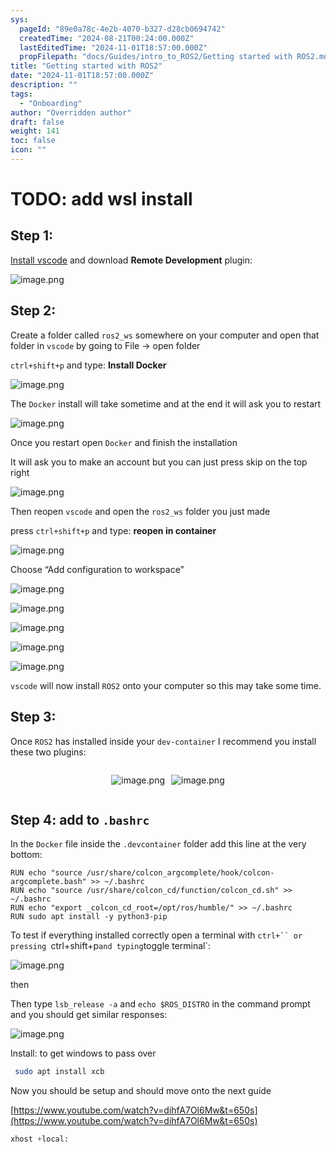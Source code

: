 ```yaml
---
sys:
  pageId: "89e0a78c-4e2b-4070-b327-d28cb0694742"
  createdTime: "2024-08-21T00:24:00.000Z"
  lastEditedTime: "2024-11-01T18:57:00.000Z"
  propFilepath: "docs/Guides/intro_to_ROS2/Getting started with ROS2.md"
title: "Getting started with ROS2"
date: "2024-11-01T18:57:00.000Z"
description: ""
tags:
  - "Onboarding"
author: "Overridden author"
draft: false
weight: 141
toc: false
icon: ""
---
```


# TODO: add wsl install

## Step 1:

[Install vscode](https://code.visualstudio.com/download) and download **Remote Development** plugin:

![image.png](https://prod-files-secure.s3.us-west-2.amazonaws.com/d518164a-d88e-44d1-a4ee-3adb3bd8bce0/efb52993-1881-4a40-b95e-6f020334f022/image.png?X-Amz-Algorithm=AWS4-HMAC-SHA256&X-Amz-Content-Sha256=UNSIGNED-PAYLOAD&X-Amz-Credential=ASIAZI2LB466YZQ3TOOF%2F20250416%2Fus-west-2%2Fs3%2Faws4_request&X-Amz-Date=20250416T220801Z&X-Amz-Expires=3600&X-Amz-Security-Token=IQoJb3JpZ2luX2VjEMb%2F%2F%2F%2F%2F%2F%2F%2F%2F%2FwEaCXVzLXdlc3QtMiJHMEUCIQCofNbLzW38vOWO7qV9c6Eo5fr6FVGlmQShc5yzU63ftAIgCf0bURDQ3YIbL55XMHkeKFlzCKg7%2BOh0BkKhg3i5UlAq%2FwMITxAAGgw2Mzc0MjMxODM4MDUiDMvvTZDsPrST8752HCrcA2k1BUTIOeQKxwRhqTqLu%2FSEuiY7%2F%2F4GmAIvMW%2Fzfay82GuW0zpf0ihZoNb7nMYvWmzz4xs2yK8DHkzu1b2ygO5SPJysdzHJnEXvRj2rsdGWZEfNsa%2BeUBFIRIWHyqdN6pQkPk5OKC%2BbTQ0DrtAF6xri%2Bsd3NfULsmpCwlo3BCA%2Fj1l6P%2FEeFbBIF9wzlA9TCAJrpFRH%2Ft2lVbYwbBt9jk59Iarwlwf5FMA%2BDYdkj6wzadijlPIhKC6JnI2Am7YBcw2Alv5WZjLuvxqHV%2BWII6Z8m0PuMUqfmkFWcW6uFaYapmWXMnE6lWKPEtRGivs9EA29E1aWUkpZr4sKUOu90gAMA1tWBCBXybpJ3%2BC57um7ya7ZhqVgslddlnB%2Fdhj8NyyOk9bPhVQPKEizyKCSInPg7L3yeW6i19OmvrW04a%2BLW571hKfyYPY3Yk6zaZWqanFU2mpWuUyTmBhDluz0cXPmpydi%2BCPc2Edp70J9SwJmodLS04mHR6fV%2Bqawp9Pa29AqIEHqmcVAzmpqMVNq1fJREUzLWIdcStMGu0C8E5wKIQwq%2Bg192WrsCG3nOM9rEITJs%2FDe490A85oEzPtTY%2F1xVrtKEYXnT1VDE4OYdrRtFFAo%2BOFPF5WYZ5dnMPLGgMAGOqUBTw1H12eHCnpOLuPNt7dxG7t0M7UU8l0gjlqUQdGNbxHgQHmJSbH%2BZYmTd5pp1a6CeiVkEwB%2Be2eX%2BqT0aCswQQ7RxSYPT2kztH4IUpipSt00Fjc1ExLXpv2xw1V4srVg%2BRKHwq3VxN%2BvOsxr3eMoH3GEWFh0%2Fa%2BiWManOJIBCiV%2FccmRenGjLwgMS0pLm%2F7XZAN6EM1mzv%2FkDN%2BhfmE8yb8B%2BiID&X-Amz-Signature=8f0709d15c50236ff4d8da25904622804d8c3d1cd9c90572e456f6ec28a378f6&X-Amz-SignedHeaders=host&x-id=GetObject)

## Step 2:

Create a folder called `ros2_ws` somewhere on your computer and open that folder in `vscode` by going to File → open folder 

`ctrl+shift+p` and type: **Install Docker**

![image.png](https://prod-files-secure.s3.us-west-2.amazonaws.com/d518164a-d88e-44d1-a4ee-3adb3bd8bce0/2269dc0e-1cd5-47ff-bceb-c04ad9b2eab0/image.png?X-Amz-Algorithm=AWS4-HMAC-SHA256&X-Amz-Content-Sha256=UNSIGNED-PAYLOAD&X-Amz-Credential=ASIAZI2LB466YZQ3TOOF%2F20250416%2Fus-west-2%2Fs3%2Faws4_request&X-Amz-Date=20250416T220801Z&X-Amz-Expires=3600&X-Amz-Security-Token=IQoJb3JpZ2luX2VjEMb%2F%2F%2F%2F%2F%2F%2F%2F%2F%2FwEaCXVzLXdlc3QtMiJHMEUCIQCofNbLzW38vOWO7qV9c6Eo5fr6FVGlmQShc5yzU63ftAIgCf0bURDQ3YIbL55XMHkeKFlzCKg7%2BOh0BkKhg3i5UlAq%2FwMITxAAGgw2Mzc0MjMxODM4MDUiDMvvTZDsPrST8752HCrcA2k1BUTIOeQKxwRhqTqLu%2FSEuiY7%2F%2F4GmAIvMW%2Fzfay82GuW0zpf0ihZoNb7nMYvWmzz4xs2yK8DHkzu1b2ygO5SPJysdzHJnEXvRj2rsdGWZEfNsa%2BeUBFIRIWHyqdN6pQkPk5OKC%2BbTQ0DrtAF6xri%2Bsd3NfULsmpCwlo3BCA%2Fj1l6P%2FEeFbBIF9wzlA9TCAJrpFRH%2Ft2lVbYwbBt9jk59Iarwlwf5FMA%2BDYdkj6wzadijlPIhKC6JnI2Am7YBcw2Alv5WZjLuvxqHV%2BWII6Z8m0PuMUqfmkFWcW6uFaYapmWXMnE6lWKPEtRGivs9EA29E1aWUkpZr4sKUOu90gAMA1tWBCBXybpJ3%2BC57um7ya7ZhqVgslddlnB%2Fdhj8NyyOk9bPhVQPKEizyKCSInPg7L3yeW6i19OmvrW04a%2BLW571hKfyYPY3Yk6zaZWqanFU2mpWuUyTmBhDluz0cXPmpydi%2BCPc2Edp70J9SwJmodLS04mHR6fV%2Bqawp9Pa29AqIEHqmcVAzmpqMVNq1fJREUzLWIdcStMGu0C8E5wKIQwq%2Bg192WrsCG3nOM9rEITJs%2FDe490A85oEzPtTY%2F1xVrtKEYXnT1VDE4OYdrRtFFAo%2BOFPF5WYZ5dnMPLGgMAGOqUBTw1H12eHCnpOLuPNt7dxG7t0M7UU8l0gjlqUQdGNbxHgQHmJSbH%2BZYmTd5pp1a6CeiVkEwB%2Be2eX%2BqT0aCswQQ7RxSYPT2kztH4IUpipSt00Fjc1ExLXpv2xw1V4srVg%2BRKHwq3VxN%2BvOsxr3eMoH3GEWFh0%2Fa%2BiWManOJIBCiV%2FccmRenGjLwgMS0pLm%2F7XZAN6EM1mzv%2FkDN%2BhfmE8yb8B%2BiID&X-Amz-Signature=3efec880189ef3793ce11547f80e3cf78919f81dfd339138f9d03da4616802cd&X-Amz-SignedHeaders=host&x-id=GetObject)

The `Docker` install will take sometime and at the end it will ask you to restart

![image.png](https://prod-files-secure.s3.us-west-2.amazonaws.com/d518164a-d88e-44d1-a4ee-3adb3bd8bce0/ed233f78-be33-4b1f-b89c-9c346c0e961e/image.png?X-Amz-Algorithm=AWS4-HMAC-SHA256&X-Amz-Content-Sha256=UNSIGNED-PAYLOAD&X-Amz-Credential=ASIAZI2LB466YZQ3TOOF%2F20250416%2Fus-west-2%2Fs3%2Faws4_request&X-Amz-Date=20250416T220801Z&X-Amz-Expires=3600&X-Amz-Security-Token=IQoJb3JpZ2luX2VjEMb%2F%2F%2F%2F%2F%2F%2F%2F%2F%2FwEaCXVzLXdlc3QtMiJHMEUCIQCofNbLzW38vOWO7qV9c6Eo5fr6FVGlmQShc5yzU63ftAIgCf0bURDQ3YIbL55XMHkeKFlzCKg7%2BOh0BkKhg3i5UlAq%2FwMITxAAGgw2Mzc0MjMxODM4MDUiDMvvTZDsPrST8752HCrcA2k1BUTIOeQKxwRhqTqLu%2FSEuiY7%2F%2F4GmAIvMW%2Fzfay82GuW0zpf0ihZoNb7nMYvWmzz4xs2yK8DHkzu1b2ygO5SPJysdzHJnEXvRj2rsdGWZEfNsa%2BeUBFIRIWHyqdN6pQkPk5OKC%2BbTQ0DrtAF6xri%2Bsd3NfULsmpCwlo3BCA%2Fj1l6P%2FEeFbBIF9wzlA9TCAJrpFRH%2Ft2lVbYwbBt9jk59Iarwlwf5FMA%2BDYdkj6wzadijlPIhKC6JnI2Am7YBcw2Alv5WZjLuvxqHV%2BWII6Z8m0PuMUqfmkFWcW6uFaYapmWXMnE6lWKPEtRGivs9EA29E1aWUkpZr4sKUOu90gAMA1tWBCBXybpJ3%2BC57um7ya7ZhqVgslddlnB%2Fdhj8NyyOk9bPhVQPKEizyKCSInPg7L3yeW6i19OmvrW04a%2BLW571hKfyYPY3Yk6zaZWqanFU2mpWuUyTmBhDluz0cXPmpydi%2BCPc2Edp70J9SwJmodLS04mHR6fV%2Bqawp9Pa29AqIEHqmcVAzmpqMVNq1fJREUzLWIdcStMGu0C8E5wKIQwq%2Bg192WrsCG3nOM9rEITJs%2FDe490A85oEzPtTY%2F1xVrtKEYXnT1VDE4OYdrRtFFAo%2BOFPF5WYZ5dnMPLGgMAGOqUBTw1H12eHCnpOLuPNt7dxG7t0M7UU8l0gjlqUQdGNbxHgQHmJSbH%2BZYmTd5pp1a6CeiVkEwB%2Be2eX%2BqT0aCswQQ7RxSYPT2kztH4IUpipSt00Fjc1ExLXpv2xw1V4srVg%2BRKHwq3VxN%2BvOsxr3eMoH3GEWFh0%2Fa%2BiWManOJIBCiV%2FccmRenGjLwgMS0pLm%2F7XZAN6EM1mzv%2FkDN%2BhfmE8yb8B%2BiID&X-Amz-Signature=273cae9bd226c4d49c1caf0e64b9c98e7b62ccba982269a6e0256458bfd63faf&X-Amz-SignedHeaders=host&x-id=GetObject)

Once you restart open `Docker` and finish the installation

It will ask you to make an account but you can just press skip on the top right

![image.png](https://prod-files-secure.s3.us-west-2.amazonaws.com/d518164a-d88e-44d1-a4ee-3adb3bd8bce0/21010ad9-1659-4fd9-9f59-9932a09b2a3d/image.png?X-Amz-Algorithm=AWS4-HMAC-SHA256&X-Amz-Content-Sha256=UNSIGNED-PAYLOAD&X-Amz-Credential=ASIAZI2LB466YZQ3TOOF%2F20250416%2Fus-west-2%2Fs3%2Faws4_request&X-Amz-Date=20250416T220801Z&X-Amz-Expires=3600&X-Amz-Security-Token=IQoJb3JpZ2luX2VjEMb%2F%2F%2F%2F%2F%2F%2F%2F%2F%2FwEaCXVzLXdlc3QtMiJHMEUCIQCofNbLzW38vOWO7qV9c6Eo5fr6FVGlmQShc5yzU63ftAIgCf0bURDQ3YIbL55XMHkeKFlzCKg7%2BOh0BkKhg3i5UlAq%2FwMITxAAGgw2Mzc0MjMxODM4MDUiDMvvTZDsPrST8752HCrcA2k1BUTIOeQKxwRhqTqLu%2FSEuiY7%2F%2F4GmAIvMW%2Fzfay82GuW0zpf0ihZoNb7nMYvWmzz4xs2yK8DHkzu1b2ygO5SPJysdzHJnEXvRj2rsdGWZEfNsa%2BeUBFIRIWHyqdN6pQkPk5OKC%2BbTQ0DrtAF6xri%2Bsd3NfULsmpCwlo3BCA%2Fj1l6P%2FEeFbBIF9wzlA9TCAJrpFRH%2Ft2lVbYwbBt9jk59Iarwlwf5FMA%2BDYdkj6wzadijlPIhKC6JnI2Am7YBcw2Alv5WZjLuvxqHV%2BWII6Z8m0PuMUqfmkFWcW6uFaYapmWXMnE6lWKPEtRGivs9EA29E1aWUkpZr4sKUOu90gAMA1tWBCBXybpJ3%2BC57um7ya7ZhqVgslddlnB%2Fdhj8NyyOk9bPhVQPKEizyKCSInPg7L3yeW6i19OmvrW04a%2BLW571hKfyYPY3Yk6zaZWqanFU2mpWuUyTmBhDluz0cXPmpydi%2BCPc2Edp70J9SwJmodLS04mHR6fV%2Bqawp9Pa29AqIEHqmcVAzmpqMVNq1fJREUzLWIdcStMGu0C8E5wKIQwq%2Bg192WrsCG3nOM9rEITJs%2FDe490A85oEzPtTY%2F1xVrtKEYXnT1VDE4OYdrRtFFAo%2BOFPF5WYZ5dnMPLGgMAGOqUBTw1H12eHCnpOLuPNt7dxG7t0M7UU8l0gjlqUQdGNbxHgQHmJSbH%2BZYmTd5pp1a6CeiVkEwB%2Be2eX%2BqT0aCswQQ7RxSYPT2kztH4IUpipSt00Fjc1ExLXpv2xw1V4srVg%2BRKHwq3VxN%2BvOsxr3eMoH3GEWFh0%2Fa%2BiWManOJIBCiV%2FccmRenGjLwgMS0pLm%2F7XZAN6EM1mzv%2FkDN%2BhfmE8yb8B%2BiID&X-Amz-Signature=18d0a7fc4a28a6f79a96bb2241ee85fed3649578531a79d5b5440972cdfc2968&X-Amz-SignedHeaders=host&x-id=GetObject)

Then reopen `vscode` and open the `ros2_ws` folder you just made

press `ctrl+shift+p` and type: **reopen in container**

![image.png](https://prod-files-secure.s3.us-west-2.amazonaws.com/d518164a-d88e-44d1-a4ee-3adb3bd8bce0/4e93b8c2-41ad-488c-8095-c74205196118/image.png?X-Amz-Algorithm=AWS4-HMAC-SHA256&X-Amz-Content-Sha256=UNSIGNED-PAYLOAD&X-Amz-Credential=ASIAZI2LB466YZQ3TOOF%2F20250416%2Fus-west-2%2Fs3%2Faws4_request&X-Amz-Date=20250416T220801Z&X-Amz-Expires=3600&X-Amz-Security-Token=IQoJb3JpZ2luX2VjEMb%2F%2F%2F%2F%2F%2F%2F%2F%2F%2FwEaCXVzLXdlc3QtMiJHMEUCIQCofNbLzW38vOWO7qV9c6Eo5fr6FVGlmQShc5yzU63ftAIgCf0bURDQ3YIbL55XMHkeKFlzCKg7%2BOh0BkKhg3i5UlAq%2FwMITxAAGgw2Mzc0MjMxODM4MDUiDMvvTZDsPrST8752HCrcA2k1BUTIOeQKxwRhqTqLu%2FSEuiY7%2F%2F4GmAIvMW%2Fzfay82GuW0zpf0ihZoNb7nMYvWmzz4xs2yK8DHkzu1b2ygO5SPJysdzHJnEXvRj2rsdGWZEfNsa%2BeUBFIRIWHyqdN6pQkPk5OKC%2BbTQ0DrtAF6xri%2Bsd3NfULsmpCwlo3BCA%2Fj1l6P%2FEeFbBIF9wzlA9TCAJrpFRH%2Ft2lVbYwbBt9jk59Iarwlwf5FMA%2BDYdkj6wzadijlPIhKC6JnI2Am7YBcw2Alv5WZjLuvxqHV%2BWII6Z8m0PuMUqfmkFWcW6uFaYapmWXMnE6lWKPEtRGivs9EA29E1aWUkpZr4sKUOu90gAMA1tWBCBXybpJ3%2BC57um7ya7ZhqVgslddlnB%2Fdhj8NyyOk9bPhVQPKEizyKCSInPg7L3yeW6i19OmvrW04a%2BLW571hKfyYPY3Yk6zaZWqanFU2mpWuUyTmBhDluz0cXPmpydi%2BCPc2Edp70J9SwJmodLS04mHR6fV%2Bqawp9Pa29AqIEHqmcVAzmpqMVNq1fJREUzLWIdcStMGu0C8E5wKIQwq%2Bg192WrsCG3nOM9rEITJs%2FDe490A85oEzPtTY%2F1xVrtKEYXnT1VDE4OYdrRtFFAo%2BOFPF5WYZ5dnMPLGgMAGOqUBTw1H12eHCnpOLuPNt7dxG7t0M7UU8l0gjlqUQdGNbxHgQHmJSbH%2BZYmTd5pp1a6CeiVkEwB%2Be2eX%2BqT0aCswQQ7RxSYPT2kztH4IUpipSt00Fjc1ExLXpv2xw1V4srVg%2BRKHwq3VxN%2BvOsxr3eMoH3GEWFh0%2Fa%2BiWManOJIBCiV%2FccmRenGjLwgMS0pLm%2F7XZAN6EM1mzv%2FkDN%2BhfmE8yb8B%2BiID&X-Amz-Signature=1318e1bcceac3ca471bb99a8724646a1b57ebee63c0ea83564162ffc0d112184&X-Amz-SignedHeaders=host&x-id=GetObject)

Choose “Add configuration to workspace”

![image.png](https://prod-files-secure.s3.us-west-2.amazonaws.com/d518164a-d88e-44d1-a4ee-3adb3bd8bce0/9560b282-5060-4989-ba37-97e7b2c22476/image.png?X-Amz-Algorithm=AWS4-HMAC-SHA256&X-Amz-Content-Sha256=UNSIGNED-PAYLOAD&X-Amz-Credential=ASIAZI2LB466YZQ3TOOF%2F20250416%2Fus-west-2%2Fs3%2Faws4_request&X-Amz-Date=20250416T220801Z&X-Amz-Expires=3600&X-Amz-Security-Token=IQoJb3JpZ2luX2VjEMb%2F%2F%2F%2F%2F%2F%2F%2F%2F%2FwEaCXVzLXdlc3QtMiJHMEUCIQCofNbLzW38vOWO7qV9c6Eo5fr6FVGlmQShc5yzU63ftAIgCf0bURDQ3YIbL55XMHkeKFlzCKg7%2BOh0BkKhg3i5UlAq%2FwMITxAAGgw2Mzc0MjMxODM4MDUiDMvvTZDsPrST8752HCrcA2k1BUTIOeQKxwRhqTqLu%2FSEuiY7%2F%2F4GmAIvMW%2Fzfay82GuW0zpf0ihZoNb7nMYvWmzz4xs2yK8DHkzu1b2ygO5SPJysdzHJnEXvRj2rsdGWZEfNsa%2BeUBFIRIWHyqdN6pQkPk5OKC%2BbTQ0DrtAF6xri%2Bsd3NfULsmpCwlo3BCA%2Fj1l6P%2FEeFbBIF9wzlA9TCAJrpFRH%2Ft2lVbYwbBt9jk59Iarwlwf5FMA%2BDYdkj6wzadijlPIhKC6JnI2Am7YBcw2Alv5WZjLuvxqHV%2BWII6Z8m0PuMUqfmkFWcW6uFaYapmWXMnE6lWKPEtRGivs9EA29E1aWUkpZr4sKUOu90gAMA1tWBCBXybpJ3%2BC57um7ya7ZhqVgslddlnB%2Fdhj8NyyOk9bPhVQPKEizyKCSInPg7L3yeW6i19OmvrW04a%2BLW571hKfyYPY3Yk6zaZWqanFU2mpWuUyTmBhDluz0cXPmpydi%2BCPc2Edp70J9SwJmodLS04mHR6fV%2Bqawp9Pa29AqIEHqmcVAzmpqMVNq1fJREUzLWIdcStMGu0C8E5wKIQwq%2Bg192WrsCG3nOM9rEITJs%2FDe490A85oEzPtTY%2F1xVrtKEYXnT1VDE4OYdrRtFFAo%2BOFPF5WYZ5dnMPLGgMAGOqUBTw1H12eHCnpOLuPNt7dxG7t0M7UU8l0gjlqUQdGNbxHgQHmJSbH%2BZYmTd5pp1a6CeiVkEwB%2Be2eX%2BqT0aCswQQ7RxSYPT2kztH4IUpipSt00Fjc1ExLXpv2xw1V4srVg%2BRKHwq3VxN%2BvOsxr3eMoH3GEWFh0%2Fa%2BiWManOJIBCiV%2FccmRenGjLwgMS0pLm%2F7XZAN6EM1mzv%2FkDN%2BhfmE8yb8B%2BiID&X-Amz-Signature=6ad3d67efc01271e89414549196bd0e4927f5bb350608d5a5cad123575302203&X-Amz-SignedHeaders=host&x-id=GetObject)

![image.png](https://prod-files-secure.s3.us-west-2.amazonaws.com/d518164a-d88e-44d1-a4ee-3adb3bd8bce0/2ee63f81-886b-48e8-a553-dc6e5eac99e4/image.png?X-Amz-Algorithm=AWS4-HMAC-SHA256&X-Amz-Content-Sha256=UNSIGNED-PAYLOAD&X-Amz-Credential=ASIAZI2LB466YZQ3TOOF%2F20250416%2Fus-west-2%2Fs3%2Faws4_request&X-Amz-Date=20250416T220801Z&X-Amz-Expires=3600&X-Amz-Security-Token=IQoJb3JpZ2luX2VjEMb%2F%2F%2F%2F%2F%2F%2F%2F%2F%2FwEaCXVzLXdlc3QtMiJHMEUCIQCofNbLzW38vOWO7qV9c6Eo5fr6FVGlmQShc5yzU63ftAIgCf0bURDQ3YIbL55XMHkeKFlzCKg7%2BOh0BkKhg3i5UlAq%2FwMITxAAGgw2Mzc0MjMxODM4MDUiDMvvTZDsPrST8752HCrcA2k1BUTIOeQKxwRhqTqLu%2FSEuiY7%2F%2F4GmAIvMW%2Fzfay82GuW0zpf0ihZoNb7nMYvWmzz4xs2yK8DHkzu1b2ygO5SPJysdzHJnEXvRj2rsdGWZEfNsa%2BeUBFIRIWHyqdN6pQkPk5OKC%2BbTQ0DrtAF6xri%2Bsd3NfULsmpCwlo3BCA%2Fj1l6P%2FEeFbBIF9wzlA9TCAJrpFRH%2Ft2lVbYwbBt9jk59Iarwlwf5FMA%2BDYdkj6wzadijlPIhKC6JnI2Am7YBcw2Alv5WZjLuvxqHV%2BWII6Z8m0PuMUqfmkFWcW6uFaYapmWXMnE6lWKPEtRGivs9EA29E1aWUkpZr4sKUOu90gAMA1tWBCBXybpJ3%2BC57um7ya7ZhqVgslddlnB%2Fdhj8NyyOk9bPhVQPKEizyKCSInPg7L3yeW6i19OmvrW04a%2BLW571hKfyYPY3Yk6zaZWqanFU2mpWuUyTmBhDluz0cXPmpydi%2BCPc2Edp70J9SwJmodLS04mHR6fV%2Bqawp9Pa29AqIEHqmcVAzmpqMVNq1fJREUzLWIdcStMGu0C8E5wKIQwq%2Bg192WrsCG3nOM9rEITJs%2FDe490A85oEzPtTY%2F1xVrtKEYXnT1VDE4OYdrRtFFAo%2BOFPF5WYZ5dnMPLGgMAGOqUBTw1H12eHCnpOLuPNt7dxG7t0M7UU8l0gjlqUQdGNbxHgQHmJSbH%2BZYmTd5pp1a6CeiVkEwB%2Be2eX%2BqT0aCswQQ7RxSYPT2kztH4IUpipSt00Fjc1ExLXpv2xw1V4srVg%2BRKHwq3VxN%2BvOsxr3eMoH3GEWFh0%2Fa%2BiWManOJIBCiV%2FccmRenGjLwgMS0pLm%2F7XZAN6EM1mzv%2FkDN%2BhfmE8yb8B%2BiID&X-Amz-Signature=a339bfa0c2f62e39bc16cdabf801a36b5528b5ff29115e632ec76409670780a8&X-Amz-SignedHeaders=host&x-id=GetObject)

![image.png](https://prod-files-secure.s3.us-west-2.amazonaws.com/d518164a-d88e-44d1-a4ee-3adb3bd8bce0/ae1580b2-b048-407e-aed9-b584224a7a04/image.png?X-Amz-Algorithm=AWS4-HMAC-SHA256&X-Amz-Content-Sha256=UNSIGNED-PAYLOAD&X-Amz-Credential=ASIAZI2LB466YZQ3TOOF%2F20250416%2Fus-west-2%2Fs3%2Faws4_request&X-Amz-Date=20250416T220801Z&X-Amz-Expires=3600&X-Amz-Security-Token=IQoJb3JpZ2luX2VjEMb%2F%2F%2F%2F%2F%2F%2F%2F%2F%2FwEaCXVzLXdlc3QtMiJHMEUCIQCofNbLzW38vOWO7qV9c6Eo5fr6FVGlmQShc5yzU63ftAIgCf0bURDQ3YIbL55XMHkeKFlzCKg7%2BOh0BkKhg3i5UlAq%2FwMITxAAGgw2Mzc0MjMxODM4MDUiDMvvTZDsPrST8752HCrcA2k1BUTIOeQKxwRhqTqLu%2FSEuiY7%2F%2F4GmAIvMW%2Fzfay82GuW0zpf0ihZoNb7nMYvWmzz4xs2yK8DHkzu1b2ygO5SPJysdzHJnEXvRj2rsdGWZEfNsa%2BeUBFIRIWHyqdN6pQkPk5OKC%2BbTQ0DrtAF6xri%2Bsd3NfULsmpCwlo3BCA%2Fj1l6P%2FEeFbBIF9wzlA9TCAJrpFRH%2Ft2lVbYwbBt9jk59Iarwlwf5FMA%2BDYdkj6wzadijlPIhKC6JnI2Am7YBcw2Alv5WZjLuvxqHV%2BWII6Z8m0PuMUqfmkFWcW6uFaYapmWXMnE6lWKPEtRGivs9EA29E1aWUkpZr4sKUOu90gAMA1tWBCBXybpJ3%2BC57um7ya7ZhqVgslddlnB%2Fdhj8NyyOk9bPhVQPKEizyKCSInPg7L3yeW6i19OmvrW04a%2BLW571hKfyYPY3Yk6zaZWqanFU2mpWuUyTmBhDluz0cXPmpydi%2BCPc2Edp70J9SwJmodLS04mHR6fV%2Bqawp9Pa29AqIEHqmcVAzmpqMVNq1fJREUzLWIdcStMGu0C8E5wKIQwq%2Bg192WrsCG3nOM9rEITJs%2FDe490A85oEzPtTY%2F1xVrtKEYXnT1VDE4OYdrRtFFAo%2BOFPF5WYZ5dnMPLGgMAGOqUBTw1H12eHCnpOLuPNt7dxG7t0M7UU8l0gjlqUQdGNbxHgQHmJSbH%2BZYmTd5pp1a6CeiVkEwB%2Be2eX%2BqT0aCswQQ7RxSYPT2kztH4IUpipSt00Fjc1ExLXpv2xw1V4srVg%2BRKHwq3VxN%2BvOsxr3eMoH3GEWFh0%2Fa%2BiWManOJIBCiV%2FccmRenGjLwgMS0pLm%2F7XZAN6EM1mzv%2FkDN%2BhfmE8yb8B%2BiID&X-Amz-Signature=5487d30f7f43116d275d158f92d67ea153d76cc3c244dd005a2e6ca9f5ca94b9&X-Amz-SignedHeaders=host&x-id=GetObject)

![image.png](https://prod-files-secure.s3.us-west-2.amazonaws.com/d518164a-d88e-44d1-a4ee-3adb3bd8bce0/53255b28-f75e-430f-b9e3-c0ac8577e42b/image.png?X-Amz-Algorithm=AWS4-HMAC-SHA256&X-Amz-Content-Sha256=UNSIGNED-PAYLOAD&X-Amz-Credential=ASIAZI2LB466YZQ3TOOF%2F20250416%2Fus-west-2%2Fs3%2Faws4_request&X-Amz-Date=20250416T220801Z&X-Amz-Expires=3600&X-Amz-Security-Token=IQoJb3JpZ2luX2VjEMb%2F%2F%2F%2F%2F%2F%2F%2F%2F%2FwEaCXVzLXdlc3QtMiJHMEUCIQCofNbLzW38vOWO7qV9c6Eo5fr6FVGlmQShc5yzU63ftAIgCf0bURDQ3YIbL55XMHkeKFlzCKg7%2BOh0BkKhg3i5UlAq%2FwMITxAAGgw2Mzc0MjMxODM4MDUiDMvvTZDsPrST8752HCrcA2k1BUTIOeQKxwRhqTqLu%2FSEuiY7%2F%2F4GmAIvMW%2Fzfay82GuW0zpf0ihZoNb7nMYvWmzz4xs2yK8DHkzu1b2ygO5SPJysdzHJnEXvRj2rsdGWZEfNsa%2BeUBFIRIWHyqdN6pQkPk5OKC%2BbTQ0DrtAF6xri%2Bsd3NfULsmpCwlo3BCA%2Fj1l6P%2FEeFbBIF9wzlA9TCAJrpFRH%2Ft2lVbYwbBt9jk59Iarwlwf5FMA%2BDYdkj6wzadijlPIhKC6JnI2Am7YBcw2Alv5WZjLuvxqHV%2BWII6Z8m0PuMUqfmkFWcW6uFaYapmWXMnE6lWKPEtRGivs9EA29E1aWUkpZr4sKUOu90gAMA1tWBCBXybpJ3%2BC57um7ya7ZhqVgslddlnB%2Fdhj8NyyOk9bPhVQPKEizyKCSInPg7L3yeW6i19OmvrW04a%2BLW571hKfyYPY3Yk6zaZWqanFU2mpWuUyTmBhDluz0cXPmpydi%2BCPc2Edp70J9SwJmodLS04mHR6fV%2Bqawp9Pa29AqIEHqmcVAzmpqMVNq1fJREUzLWIdcStMGu0C8E5wKIQwq%2Bg192WrsCG3nOM9rEITJs%2FDe490A85oEzPtTY%2F1xVrtKEYXnT1VDE4OYdrRtFFAo%2BOFPF5WYZ5dnMPLGgMAGOqUBTw1H12eHCnpOLuPNt7dxG7t0M7UU8l0gjlqUQdGNbxHgQHmJSbH%2BZYmTd5pp1a6CeiVkEwB%2Be2eX%2BqT0aCswQQ7RxSYPT2kztH4IUpipSt00Fjc1ExLXpv2xw1V4srVg%2BRKHwq3VxN%2BvOsxr3eMoH3GEWFh0%2Fa%2BiWManOJIBCiV%2FccmRenGjLwgMS0pLm%2F7XZAN6EM1mzv%2FkDN%2BhfmE8yb8B%2BiID&X-Amz-Signature=3f9add9108bd4876cfca91333d7746cd20690c2c26ecac2d65c9fc2e2fc561de&X-Amz-SignedHeaders=host&x-id=GetObject)

![image.png](https://prod-files-secure.s3.us-west-2.amazonaws.com/d518164a-d88e-44d1-a4ee-3adb3bd8bce0/7c562767-5af9-4ffb-97d1-327bcdf4ee00/image.png?X-Amz-Algorithm=AWS4-HMAC-SHA256&X-Amz-Content-Sha256=UNSIGNED-PAYLOAD&X-Amz-Credential=ASIAZI2LB466YZQ3TOOF%2F20250416%2Fus-west-2%2Fs3%2Faws4_request&X-Amz-Date=20250416T220801Z&X-Amz-Expires=3600&X-Amz-Security-Token=IQoJb3JpZ2luX2VjEMb%2F%2F%2F%2F%2F%2F%2F%2F%2F%2FwEaCXVzLXdlc3QtMiJHMEUCIQCofNbLzW38vOWO7qV9c6Eo5fr6FVGlmQShc5yzU63ftAIgCf0bURDQ3YIbL55XMHkeKFlzCKg7%2BOh0BkKhg3i5UlAq%2FwMITxAAGgw2Mzc0MjMxODM4MDUiDMvvTZDsPrST8752HCrcA2k1BUTIOeQKxwRhqTqLu%2FSEuiY7%2F%2F4GmAIvMW%2Fzfay82GuW0zpf0ihZoNb7nMYvWmzz4xs2yK8DHkzu1b2ygO5SPJysdzHJnEXvRj2rsdGWZEfNsa%2BeUBFIRIWHyqdN6pQkPk5OKC%2BbTQ0DrtAF6xri%2Bsd3NfULsmpCwlo3BCA%2Fj1l6P%2FEeFbBIF9wzlA9TCAJrpFRH%2Ft2lVbYwbBt9jk59Iarwlwf5FMA%2BDYdkj6wzadijlPIhKC6JnI2Am7YBcw2Alv5WZjLuvxqHV%2BWII6Z8m0PuMUqfmkFWcW6uFaYapmWXMnE6lWKPEtRGivs9EA29E1aWUkpZr4sKUOu90gAMA1tWBCBXybpJ3%2BC57um7ya7ZhqVgslddlnB%2Fdhj8NyyOk9bPhVQPKEizyKCSInPg7L3yeW6i19OmvrW04a%2BLW571hKfyYPY3Yk6zaZWqanFU2mpWuUyTmBhDluz0cXPmpydi%2BCPc2Edp70J9SwJmodLS04mHR6fV%2Bqawp9Pa29AqIEHqmcVAzmpqMVNq1fJREUzLWIdcStMGu0C8E5wKIQwq%2Bg192WrsCG3nOM9rEITJs%2FDe490A85oEzPtTY%2F1xVrtKEYXnT1VDE4OYdrRtFFAo%2BOFPF5WYZ5dnMPLGgMAGOqUBTw1H12eHCnpOLuPNt7dxG7t0M7UU8l0gjlqUQdGNbxHgQHmJSbH%2BZYmTd5pp1a6CeiVkEwB%2Be2eX%2BqT0aCswQQ7RxSYPT2kztH4IUpipSt00Fjc1ExLXpv2xw1V4srVg%2BRKHwq3VxN%2BvOsxr3eMoH3GEWFh0%2Fa%2BiWManOJIBCiV%2FccmRenGjLwgMS0pLm%2F7XZAN6EM1mzv%2FkDN%2BhfmE8yb8B%2BiID&X-Amz-Signature=65d8d829d65a2653e1d167f7609fa24febbb8fa3ef3681c21275851b658b844b&X-Amz-SignedHeaders=host&x-id=GetObject)

`vscode` will now install `ROS2` onto your computer so this may take some time.

## Step 3:

Once `ROS2` has installed inside your `dev-container` I recommend you install these two plugins:

<div style="display: flex;flex-direction: row; column-gap:10px; max-width: 630px;justify-content: center;">
<div>

![image.png](https://prod-files-secure.s3.us-west-2.amazonaws.com/d518164a-d88e-44d1-a4ee-3adb3bd8bce0/3fc3d550-5a54-4ba1-ba6b-faa01cdb7369/image.png?X-Amz-Algorithm=AWS4-HMAC-SHA256&X-Amz-Content-Sha256=UNSIGNED-PAYLOAD&X-Amz-Credential=ASIAZI2LB46633QKISLF%2F20250416%2Fus-west-2%2Fs3%2Faws4_request&X-Amz-Date=20250416T220806Z&X-Amz-Expires=3600&X-Amz-Security-Token=IQoJb3JpZ2luX2VjEMb%2F%2F%2F%2F%2F%2F%2F%2F%2F%2FwEaCXVzLXdlc3QtMiJHMEUCIQDcrWcC5nV8Piw38CXqA6Om%2FV%2FmC4Z5CjaYzu4a58Hp9AIgCi0Skg1sVXZwYnmL0BizPLnujzavBUGw0oqDagrhV5kq%2FwMITxAAGgw2Mzc0MjMxODM4MDUiDGKsa394wCslxXxD8SrcAyhh6TeMg16oehkZsPqibqBVkLC1FgXvCr5z%2FlT5IPE%2BWIKRa8umlVdb3CNE4tjEO4vYtgAaz2pzevSv27f8sMV0fyfdiA5Lg3%2B3TDRL91dqk9mQ%2Fz6y6uHu98pFOYO4CSH1d%2BfWKwCGx7uRdWsjcMdH0AL4hdwYro05ZBu8z%2B2bPIxFVCLt3klVjeBtggOZnB3oE2mnOvrN%2FBjtvv5FzN9RMjEAr3FV2CP4OGccGUZQs1LDwmBbcx2FAcFOTYkptBwiJAfxca1pb1os0V9ztXTJkBSLhH5RxX6VxbHNzG4U23XdIxXj%2F1lk0Qptzhqh%2F4JH6V2cMJ5PTGp31UqjwHT%2F5FdLFE9Sc4p8u%2B%2FoIov%2FMmEUQsSb43rNPLswlLm8f3KR%2FkbVGqoKU3ourzpHpgm9iCwry01NAivOB%2Bb%2BoujDYx1OtWwuBp0KRySbHAdKLZ1h2DkMUz6flAcyxznUgg0DPL2oaIRNWsB3u7gkvJRPxyeAa0G1YDW77L4JR9zimwXBijQrgAvTNgk36ZrmZTQVf%2BwL44xTs2ZTWF7dJ4UUR2ozdEASGhG0foTAbqJpmFRHMNKX%2F0uKwdRN0UkZsf5txs%2BMr4cRc0YjY6ryuWW907PpRoEthcK42YXiMMnGgMAGOqUBErwysBmSS2nYFT%2FCFkLKChB2DslGUNnhuGXrGjPkZr1kpBVhCNdwO3xi4in8Q7YGOhTIzDZ09BO09G7c7O3%2BgbjxRppIi8lLLLnIEnqZ5c3AyUu6wAK3age%2B%2BH%2Fte%2FuNAlUOvaez48cuKvc%2BuU4ucT%2FcXBYagci1mc7sX9p3vo3obWbqQh2SFYgv1rSr%2FSUr0y%2BcOBIXW82cfoMJLovxg3ZyM6Ur&X-Amz-Signature=7ddd1880a581ea688f2101a960a6a3a1c6a0a03566590b0c9fffcd05909efd83&X-Amz-SignedHeaders=host&x-id=GetObject)

</div>
<div>

![image.png](https://prod-files-secure.s3.us-west-2.amazonaws.com/d518164a-d88e-44d1-a4ee-3adb3bd8bce0/d994cc66-13c2-4093-a5a3-f84cf4601a82/image.png?X-Amz-Algorithm=AWS4-HMAC-SHA256&X-Amz-Content-Sha256=UNSIGNED-PAYLOAD&X-Amz-Credential=ASIAZI2LB466R3RYSYXC%2F20250416%2Fus-west-2%2Fs3%2Faws4_request&X-Amz-Date=20250416T220806Z&X-Amz-Expires=3600&X-Amz-Security-Token=IQoJb3JpZ2luX2VjEMb%2F%2F%2F%2F%2F%2F%2F%2F%2F%2FwEaCXVzLXdlc3QtMiJGMEQCIEPBERc2vKRuICo%2BElCfa7xyWEkHrxXwEbDK5mgACpogAiBbmolBkcRtjcBp5rHgK40N9nY5ViA30DD2%2FOlgd2u76Sr%2FAwhPEAAaDDYzNzQyMzE4MzgwNSIM5AiNmrA6pT%2B1Ix%2FgKtwDKWUzqaE8hMi%2BX3hpf5Q9CRExryyHx6tLNTNPZccLzvT2T0o69mGJL2dj4kmyGMe%2FKJiH8GiqUX8K0u0zWZz0s6rFy57kps1H2zUtaOGshQFi%2F4b8Pn12J9cOhfyokFdg6FDlfK5Cjw64rFvxWeiDmA4whfUa0Yo%2FXtyjxfR6oq0FSgxxVU7HZlDCLCftkiyrq5ODjvUXiwO4KyFne9hvxIlGxOJNvQEH4nFSPYh4zJbMfwgaIHcEyu2NzNkdnJsgXklzwDKGLRyHdH1yHA%2FqfThKx%2FKWv%2BLLP4jMgY6bW831wG9oerIuqgdmwAjESpEWhZYomCoBPdrhhTtzNmupwCDlKI%2B4%2FFGOH8SqmEy3EiPLRcMSiAJDYmSeg5foR37318rJO%2BrIWLdiwTzNFOiMExN976lwRuXgbWjwQfldeAXxFn9E3STGr9Ldn7oroiqOhGIyBOi4WqzBwgf5uKZzTd%2Fw8Mk9TBnLGb3eq%2FjFwZ77Rh9Qjjs4vOydQC68vk%2FqUr6yrjqugAGfto1tYVW6LpE2mYYTLOMRpkPPb1k0VC%2BtIghUflSxUAjOEKBD7cuLBj3Q0xwOxl5uupGj%2Bv%2B%2FW7UvsB4rnvaZB5K7c9VD1jt9nCh3fMTsmzfv20kwwcaAwAY6pgH05803jh4DdZkRQhsdZ8a93thEJF13MK%2BHzuNUP%2Bq4Y0LthQXrqPivKsnnm0ZZhW7c0wcGBPg7WQUBQftxfAFDEVN7pMD15iFL01kEHJfRE5ABqTUGnhbpXH9MeDA6PndEqnxAwltgXApTUIBKZxpZFnfoaDFwsrLM8KOZHSwtW1mLaefxt4qDxvUqTa106MJNZSJoc17uLPVLVcw18%2FnCG%2F64Rx2R&X-Amz-Signature=d3c938a054ad414e824adab864f20fb1fde014a3f93891ba26f9e72c90f0180a&X-Amz-SignedHeaders=host&x-id=GetObject)

</div>
</div>

## Step 4: add to `.bashrc`

In the `Docker` file inside the `.devcontainer` folder add this line at the very bottom: 

```docker
RUN echo "source /usr/share/colcon_argcomplete/hook/colcon-argcomplete.bash" >> ~/.bashrc
RUN echo "source /usr/share/colcon_cd/function/colcon_cd.sh" >> ~/.bashrc
RUN echo "export _colcon_cd_root=/opt/ros/humble/" >> ~/.bashrc
RUN sudo apt install -y python3-pip 
```

To test if everything installed correctly open a terminal with `ctrl+`` or pressing `ctrl+shift+p` and typing `toggle terminal`:

![image.png](https://prod-files-secure.s3.us-west-2.amazonaws.com/d518164a-d88e-44d1-a4ee-3adb3bd8bce0/6a4943d8-b04e-4c02-9a58-775f3384d1a5/image.png?X-Amz-Algorithm=AWS4-HMAC-SHA256&X-Amz-Content-Sha256=UNSIGNED-PAYLOAD&X-Amz-Credential=ASIAZI2LB466YZQ3TOOF%2F20250416%2Fus-west-2%2Fs3%2Faws4_request&X-Amz-Date=20250416T220801Z&X-Amz-Expires=3600&X-Amz-Security-Token=IQoJb3JpZ2luX2VjEMb%2F%2F%2F%2F%2F%2F%2F%2F%2F%2FwEaCXVzLXdlc3QtMiJHMEUCIQCofNbLzW38vOWO7qV9c6Eo5fr6FVGlmQShc5yzU63ftAIgCf0bURDQ3YIbL55XMHkeKFlzCKg7%2BOh0BkKhg3i5UlAq%2FwMITxAAGgw2Mzc0MjMxODM4MDUiDMvvTZDsPrST8752HCrcA2k1BUTIOeQKxwRhqTqLu%2FSEuiY7%2F%2F4GmAIvMW%2Fzfay82GuW0zpf0ihZoNb7nMYvWmzz4xs2yK8DHkzu1b2ygO5SPJysdzHJnEXvRj2rsdGWZEfNsa%2BeUBFIRIWHyqdN6pQkPk5OKC%2BbTQ0DrtAF6xri%2Bsd3NfULsmpCwlo3BCA%2Fj1l6P%2FEeFbBIF9wzlA9TCAJrpFRH%2Ft2lVbYwbBt9jk59Iarwlwf5FMA%2BDYdkj6wzadijlPIhKC6JnI2Am7YBcw2Alv5WZjLuvxqHV%2BWII6Z8m0PuMUqfmkFWcW6uFaYapmWXMnE6lWKPEtRGivs9EA29E1aWUkpZr4sKUOu90gAMA1tWBCBXybpJ3%2BC57um7ya7ZhqVgslddlnB%2Fdhj8NyyOk9bPhVQPKEizyKCSInPg7L3yeW6i19OmvrW04a%2BLW571hKfyYPY3Yk6zaZWqanFU2mpWuUyTmBhDluz0cXPmpydi%2BCPc2Edp70J9SwJmodLS04mHR6fV%2Bqawp9Pa29AqIEHqmcVAzmpqMVNq1fJREUzLWIdcStMGu0C8E5wKIQwq%2Bg192WrsCG3nOM9rEITJs%2FDe490A85oEzPtTY%2F1xVrtKEYXnT1VDE4OYdrRtFFAo%2BOFPF5WYZ5dnMPLGgMAGOqUBTw1H12eHCnpOLuPNt7dxG7t0M7UU8l0gjlqUQdGNbxHgQHmJSbH%2BZYmTd5pp1a6CeiVkEwB%2Be2eX%2BqT0aCswQQ7RxSYPT2kztH4IUpipSt00Fjc1ExLXpv2xw1V4srVg%2BRKHwq3VxN%2BvOsxr3eMoH3GEWFh0%2Fa%2BiWManOJIBCiV%2FccmRenGjLwgMS0pLm%2F7XZAN6EM1mzv%2FkDN%2BhfmE8yb8B%2BiID&X-Amz-Signature=1fdde288f895d207ff7a17a93429ec8df908cbaef8ec900b58c81b1015717d7d&X-Amz-SignedHeaders=host&x-id=GetObject)

then 

Then type `lsb_release -a` and `echo $ROS_DISTRO` in the command prompt and you should get similar responses:

![image.png](https://prod-files-secure.s3.us-west-2.amazonaws.com/d518164a-d88e-44d1-a4ee-3adb3bd8bce0/3e635dec-a805-4e85-8b9e-d000e5b71a4e/image.png?X-Amz-Algorithm=AWS4-HMAC-SHA256&X-Amz-Content-Sha256=UNSIGNED-PAYLOAD&X-Amz-Credential=ASIAZI2LB466YZQ3TOOF%2F20250416%2Fus-west-2%2Fs3%2Faws4_request&X-Amz-Date=20250416T220801Z&X-Amz-Expires=3600&X-Amz-Security-Token=IQoJb3JpZ2luX2VjEMb%2F%2F%2F%2F%2F%2F%2F%2F%2F%2FwEaCXVzLXdlc3QtMiJHMEUCIQCofNbLzW38vOWO7qV9c6Eo5fr6FVGlmQShc5yzU63ftAIgCf0bURDQ3YIbL55XMHkeKFlzCKg7%2BOh0BkKhg3i5UlAq%2FwMITxAAGgw2Mzc0MjMxODM4MDUiDMvvTZDsPrST8752HCrcA2k1BUTIOeQKxwRhqTqLu%2FSEuiY7%2F%2F4GmAIvMW%2Fzfay82GuW0zpf0ihZoNb7nMYvWmzz4xs2yK8DHkzu1b2ygO5SPJysdzHJnEXvRj2rsdGWZEfNsa%2BeUBFIRIWHyqdN6pQkPk5OKC%2BbTQ0DrtAF6xri%2Bsd3NfULsmpCwlo3BCA%2Fj1l6P%2FEeFbBIF9wzlA9TCAJrpFRH%2Ft2lVbYwbBt9jk59Iarwlwf5FMA%2BDYdkj6wzadijlPIhKC6JnI2Am7YBcw2Alv5WZjLuvxqHV%2BWII6Z8m0PuMUqfmkFWcW6uFaYapmWXMnE6lWKPEtRGivs9EA29E1aWUkpZr4sKUOu90gAMA1tWBCBXybpJ3%2BC57um7ya7ZhqVgslddlnB%2Fdhj8NyyOk9bPhVQPKEizyKCSInPg7L3yeW6i19OmvrW04a%2BLW571hKfyYPY3Yk6zaZWqanFU2mpWuUyTmBhDluz0cXPmpydi%2BCPc2Edp70J9SwJmodLS04mHR6fV%2Bqawp9Pa29AqIEHqmcVAzmpqMVNq1fJREUzLWIdcStMGu0C8E5wKIQwq%2Bg192WrsCG3nOM9rEITJs%2FDe490A85oEzPtTY%2F1xVrtKEYXnT1VDE4OYdrRtFFAo%2BOFPF5WYZ5dnMPLGgMAGOqUBTw1H12eHCnpOLuPNt7dxG7t0M7UU8l0gjlqUQdGNbxHgQHmJSbH%2BZYmTd5pp1a6CeiVkEwB%2Be2eX%2BqT0aCswQQ7RxSYPT2kztH4IUpipSt00Fjc1ExLXpv2xw1V4srVg%2BRKHwq3VxN%2BvOsxr3eMoH3GEWFh0%2Fa%2BiWManOJIBCiV%2FccmRenGjLwgMS0pLm%2F7XZAN6EM1mzv%2FkDN%2BhfmE8yb8B%2BiID&X-Amz-Signature=7f37c43cb87e8878abd0a6054c7fb2f9f98072eb9bcd9af664c9be52f53cdca8&X-Amz-SignedHeaders=host&x-id=GetObject)

Install:  to get windows to pass over

```bash
 sudo apt install xcb
```

Now you should be setup and should move onto the next guide 

[https://www.youtube.com/watch?v=dihfA7Ol6Mw&t=650s](https://www.youtube.com/watch?v=dihfA7Ol6Mw&t=650s)

```python
xhost +local:
```
